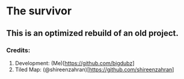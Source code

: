 # The survivor
## This is an optimized rebuild of an old project.


### Credits:
1. Development: (Me)[https://github.com/bigdubz]
2. Tiled Map: (@shireenzahran)[https://github.com/shireenzahran]
